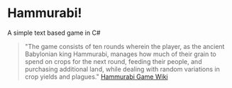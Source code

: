 # Hammurabi!
A simple text based game in C#

> "The game consists of ten rounds wherein the player, as the ancient Babylonian king Hammurabi, manages how much of their grain to spend on crops for the next round, feeding their people, and purchasing additional land, while dealing with random variations in crop yields and plagues."
[Hammurabi Game Wiki](https://en.wikipedia.org/wiki/Hamurabi_%28video_game%29)
